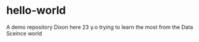 # hello-world
A demo repository
Dixon here 23 y.o trying to learn the most from the Data Sceince world
